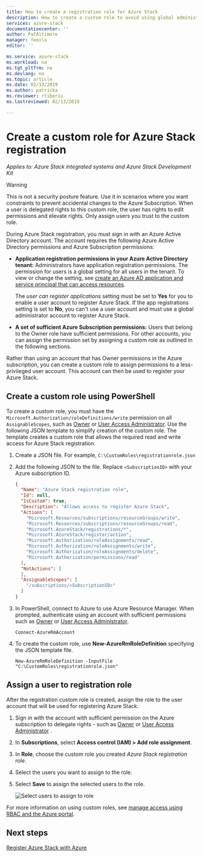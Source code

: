 ```yaml
---
title: How to create a registration role for Azure Stack
description: How to create a custom role to avoid using global administrator for registration.
services: azure-stack
documentationcenter: ''
author: PatAltimore
manager: femila
editor: ''

ms.service: azure-stack
ms.workload: na
ms.tgt_pltfrm: na
ms.devlang: na
ms.topic: article
ms.date: 02/13/2019
ms.author: patricka
ms.reviewer: rtiberiu
ms.lastreviewed: 02/13/2019

---
```

# Create a custom role for Azure Stack registration

*Applies to: Azure Stack integrated systems and Azure Stack Development Kit*

> [!WARNING]
> This is not a security posture feature. Use it in scenarios where you want constraints to prevent accidental changes to the Azure Subscription. When a user is delegated rights to this custom role, the user has rights to edit permissions and elevate rights. Only assign users you trust to the custom role.

During Azure Stack registration, you must sign in with an Azure Active Directory account. The account requires the following Azure Active Directory permissions and Azure Subscription permissions:

* **Application registration permissions in your Azure Active Directory tenant:** Administrators have application registration permissions. The permission for users is a global setting for all users in the tenant. To view or change the setting, see [create an Azure AD application and service principal that can access resources](/azure/active-directory/develop/howto-create-service-principal-portal#required-permissions).

    The *user can register applications* setting must be set to **Yes** for you to enable a user account to register Azure Stack. If the app registrations setting is set to **No**, you can't use a user account and must use a global administrator account to register Azure Stack.

* **A set of sufficient Azure Subscription permissions:** Users that belong to the Owner role have sufficient permissions. For other accounts, you can assign the permission set by assigning a custom role as outlined in the following sections.

Rather than using an account that has Owner permissions in the Azure subscription, you can create a custom role to assign permissions to a less-privileged user account. This account can then be used to register your Azure Stack.

## Create a custom role using PowerShell

To create a custom role, you must have the `Microsoft.Authorization/roleDefinitions/write` permission on all `AssignableScopes`, such as [Owner](/azure/role-based-access-control/built-in-roles#owner) or [User Access Administrator](/azure/role-based-access-control/built-in-roles#user-access-administrator). Use the following JSON template to simplify creation of the custom role. The template creates a custom role that allows the required read and write access for Azure Stack registration.

1. Create a JSON file. For example,  `C:\CustomRoles\registrationrole.json`
2. Add the following JSON to the file. Replace `<SubscriptionID>` with your Azure subscription ID.

    ```json
    {
      "Name": "Azure Stack registration role",
      "Id": null,
      "IsCustom": true,
      "Description": "Allows access to register Azure Stack",
      "Actions": [
        "Microsoft.Resources/subscriptions/resourceGroups/write",
        "Microsoft.Resources/subscriptions/resourceGroups/read",
        "Microsoft.AzureStack/registrations/*",
        "Microsoft.AzureStack/register/action",
        "Microsoft.Authorization/roleAssignments/read",
        "Microsoft.Authorization/roleAssignments/write",
        "Microsoft.Authorization/roleAssignments/delete",
        "Microsoft.Authorization/permissions/read"
      ],
      "NotActions": [
      ],
      "AssignableScopes": [
        "/subscriptions/<SubscriptionID>"
      ]
    }
    ```

3. In PowerShell, connect to Azure to use Azure Resource Manager. When prompted, authenticate using an account with sufficient permissions such as [Owner](/azure/role-based-access-control/built-in-roles#owner) or [User Access Administrator](/azure/role-based-access-control/built-in-roles#user-access-administrator).

    ```azurepowershell
    Connect-AzureRmAccount
    ```

4. To create the custom role, use **New-AzureRmRoleDefinition** specifying the JSON template file.

    ``` azurepowershell
    New-AzureRmRoleDefinition -InputFile "C:\CustomRoles\registrationrole.json"
    ```

## Assign a user to registration role

After the registration custom role is created, assign the role to the user account that will be used for registering Azure Stack.

1. Sign in with the account with sufficient permission on the Azure subscription to delegate rights - such as [Owner](/azure/role-based-access-control/built-in-roles#owner) or [User Access Administrator](/azure/role-based-access-control/built-in-roles#user-access-administrator) .
2. In **Subscriptions**, select **Access control (IAM) > Add role assignment**.
3. In **Role**, choose the custom role you created *Azure Stack registration role*.
4. Select the users you want to assign to the role.
5. Select **Save** to assign the selected users to the role.

    ![Select users to assign to role](media/azure-stack-registration-role/assign-role.png)

For more information on using custom roles, see [manage access using RBAC and the Azure portal](/azure/role-based-access-control/role-assignments-portal).

## Next steps

[Register Azure Stack with Azure](azure-stack-registration.md)
